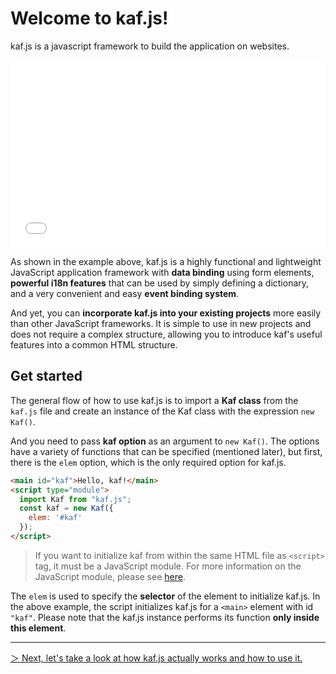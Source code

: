 # Welcome to kaf.js!

kaf.js is a javascript framework to build the application on websites.

<iframe width="100%" height="300" src="//jsfiddle.net/mtsgi/b2c9m14v/19/embedded/js,html,result/" allowfullscreen="allowfullscreen" allowpaymentrequest frameborder="0"></iframe>

As shown in the example above, kaf.js is a highly functional and lightweight JavaScript application framework with **data binding** using form elements, **powerful i18n features** that can be used by simply defining a dictionary, and a very convenient and easy **event binding system**.

And yet, you can **incorporate kaf.js into your existing projects** more easily than other JavaScript frameworks. It is simple to use in new projects and does not require a complex structure, allowing you to introduce kaf's useful features into a common HTML structure.

## Get started

The general flow of how to use kaf.js is to import a **Kaf class** from the `kaf.js` file and create an instance of the Kaf class with the expression `new Kaf()`.

And you need to pass **kaf option** as an argument to `new Kaf()`. The options have a variety of functions that can be specified (mentioned later), but first, there is the `elem` option, which is the only required option for kaf.js.

```html
<main id="kaf">Hello, kaf!</main>
<script type="module">
  import Kaf from "kaf.js";
  const kaf = new Kaf({
    elem: '#kaf'
  });
</script>
```

> If you want to initialize kaf from within the same HTML file as `<script>` tag, it must be a JavaScript module. For more information on the JavaScript module, please see [here](https://developer.mozilla.org/en-US/docs/Web/JavaScript/Guide/Modules).

The `elem` is used to specify the **selector** of the element to initialize kaf.js. In the above example, the script initializes kaf.js for a `<main>` element with id `"kaf"`. Please note that the kaf.js instance performs its function **only inside this element**.

---

[＞ Next, let's take a look at how kaf.js actually works and how to use it.](/en/guide)

